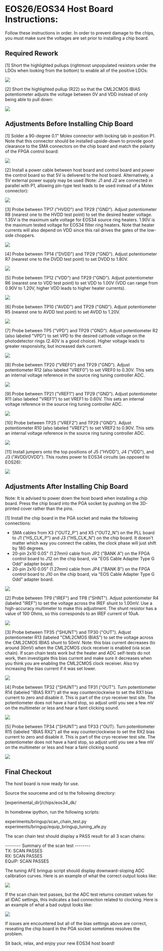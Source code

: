 <h1>EOS26/EOS34 Host Board Instructions:</h1>

Follow these instructions in order. In order to prevent damage to the chips, you must make sure the voltages are set prior to installing a chip board.

<h2>Required Rework</h2>

[1] Short the highlighted pullups (rightmost unpopulated resistors under the LDOs when looking from the bottom) to enable all of the positive LDOs:

![](doc/PCBA_rework_LDO_pullups.jpg)

[2] Short the highlighted pullup (R22) so that the CML2CMOS IBIAS potentiometer adjusts the voltage between 0V and VDD instead of only being able to pull down:

![](doc/PCBA_rework_cml2cmos_ibias.jpg)

<h2>Adjustments Before Installing Chip Board</h2>

[1] Solder a 90-degree 0.1" Molex connector with locking tab in position P1. Note that this connector should be installed upside-down to provide good clearance to the SMA connectors on the chip board and match the polarity of the FPGA control board:

![](doc/PCBA_molex_90deg_connector_installed.jpg)

[2] Install a power cable between host board and control board and power the control board so that 5V is delivered to the host board. Alternatively, a 5V external power supply may be used (Note: J1 and J2 are connected in parallel with P1, allowing pin-type test leads to be used instead of a Molex connector):

![](doc/PCBA_molex_power_cable_installed.jpg)

[3] Probe between TP17 ("HVDD") and TP29 ("GND"). Adjust potentiometer R8 (nearest one to the HVDD test point) to set the desired heater voltage. 1.35V is the maximum safe voltage for EOS34 source ring heaters. 1.90V is the maximum tested voltage for EOS34 filter ring heaters. Note that heater currents will also depend on VDD since this rail drives the gates of the low-side choppers.

![](doc/PCBA_measure_adjust_HVDD.jpg)

[4] Probe between TP14 ("DVDD") and TP29 ("GND"). Adjust potentiometer R7 (nearest one to the DVDD test point) to set DVDD to 1.80V.

![](doc/PCBA_measure_adjust_DVDD.jpg)

[5] Probe between TP12 ("VDD") and TP29 ("GND"). Adjust potentiometer R6 (nearest one to VDD test point) to set VDD to 1.00V (VDD can range from 0.90V to 1.20V, higher VDD leads to higher heater currents).

![](doc/PCBA_measure_adjust_VDD.jpg)

[6] Probe between TP10 ("AVDD") and TP29 ("GND"). Adjust potentiometer R5 (nearest one to AVDD test point) to set AVDD to 1.20V.

![](doc/PCBA_measure_adjust_AVDD.jpg)

[7] Probe between TP5 ("VPD") and TP29 ("GND"). Adjust potentiometer R2 (also labeled "VPD") to set VPD to the desired cathode voltage on the photodetector rings (2.40V is a good choice). Higher voltage leads to greater responsivity, but increased dark current.

![](doc/PCBA_measure_adjust_VPD.jpg)

[8] Probe between TP20 ("VREF0") and TP29 ("GND"). Adjust potentiometer R12 (also labeled "VREF0") to set VREF0 to 0.30V. This sets an internal voltage reference in the source ring tuning controller ADC.

![](doc/PCBA_measure_adjust_VREF0.jpg)

[9] Probe between TP21 ("VREF1") and TP29 ("GND"). Adjust potentiometer R11 (also labeled "VREF1") to set VREF1 to 0.60V. This sets an internal voltage reference in the source ring tuning controller ADC.

![](doc/PCBA_measure_adjust_VREF1.jpg)

[10] Probe between TP25 ("VREF2") and TP29 ("GND"). Adjust potentiometer R10 (also labeled "VREF2") to set VREF2 to 0.90V. This sets an internal voltage reference in the source ring tuning controller ADC.

![](doc/PCBA_measure_adjust_VREF2.jpg)

[11] Install jumpers onto the top positions of J5 ("HVDD"), J4 ("VDD"), and J3 ("AVDD/OVDD"). This routes power to EOS34 circuits (as opposed to EOS26):

![](doc/PCBA_install_jumpers_for_eos34.jpg)

<h2>Adjustments After Installing Chip Board</h2>

Note: It is advised to power down the host board when installing a chip board. Press the chip board into the PGA socket by pushing on the 3D-printed cover rather than the pins.

[1] Install the chip board in the PGA socket and make the following connections:
- SMA cables from X3 ("OUT2_P") and X5 ("OUT2_N") on the PLL board to J1 ("HS_CLK_P") and J3 ("HS_CLK_N") on the chip board. It doesn't matter which way you connect the cables, the clock phase will just shift by 180 degrees.
- 20-pin 2x10 0.05" (1.27mm) cable from JP2 ("BANK A") on the FPGA control board to J12 on the chip board, via "EOS Cable Adapter Type G Odd" adapter board.
- 20-pin 2x10 0.05" (1.27mm) cable from JP4 ("BANK B") on the FPGA control board to J10 on the chip board, via "EOS Cable Adapter Type G Odd" adapter board.

![](doc/ASSY_board_to_board_cables.jpg)

[2] Probe between TP9 ("IREF") and TP8 ("SHNT"). Adjust potentiometer R4 (labeled "IREF") to set the voltage across the IREF shunt to 1.00mV. Use a high-accuracy multimeter to make this adjustment. The shunt resistor has a value of 100 Ohms, so this corresponds to an IREF current of 10uA.

![](doc/PCBA_measure_adjust_IREF.jpg)

[3] Probe between TP35 ("SHUNT") and TP30 ("OUT"). Adjust potentiometer R13 (labeled "CML2CMOS IBIAS") to set the voltage across the CML2CMOS IBIAS shunt to 50mV. Note: this bias current decreases (to around 30mV) when the CML2CMOS clock receiver is enabled (via scan chain). If scan chain tests work but the heater and ADC self-tests do not work, then investigate this bias current and make sure it decreases when you think you are enabling the CML2CMOS clock receiver. Also try increasing the bias current if it was set lower.

![](doc/PCBA_measure_adjust_CML2CMOS_IBIAS.jpg)

[4] Probe between TP32 ("SHUNT") and TP31 ("OUT"). Turn potentiometer R14 (labeled "IBIAS RX1") all the way counterclockwise to set the RX1 bias current to zero and disable it. This is part of the cryo receiver test site. The potentiometer does not have a hard stop, so adjust until you see a few mV on the multimeter or less and hear a faint clicking sound.

![](doc/PCBA_measure_adjust_IBIAS_RX1.jpg)

[5] Probe between TP34 ("SHUNT") and TP33 ("OUT). Turn potentiometer R15 (labeled "IBIAS RX2") all the way counterclockwise to set the RX2 bias current to zero and disable it. This is part of the cryo receiver test site. The potentiometer does not have a hard stop, so adjust until you see a few mV on the multimeter or less and hear a faint clicking sound.

![](doc/PCBA_measure_adjust_IBIAS_RX2.jpg)

<h2>Final Checkout</h2>

The host board is now ready for use. 

Source the sourceme and cd to the following directory:

[experimental_dir]/chips/eos34_dk/

In homebrew ipython, run the following scripts:

experiments/bringup/scan_chain_test.py
experiments/bringup/equip_bringup_tuning_afe.py

The scan chain test should display a PASS result for all 3 scan chains:

-------- Summary of the scan test --------<br />
TX:  SCAN PASSES<br />
RX:  SCAN PASSES<br />
EQuIP:  SCAN PASSES

The tuning AFE bringup script should display downward-sloping ADC calibration curves. Here is an example of what the correct output looks like:

![](doc/TEST_adc_bringup_good.png)

If the scan chain test passes, but the ADC test returns constant values for all IDAC settings, this indicates a bad connection related to clocking. Here is an example of what a bad output looks like:

![](doc/TEST_adc_bringup_bad.png)

If issues are encountered but all of the bias settings above are correct, reseating the chip board in the PGA socket sometimes resolves the problem.

Sit back, relax, and enjoy your new EOS34 host board!